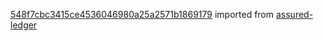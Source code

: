 [548f7cbc3415ce4536046980a25a2571b1869179](https://github.com/insolar/assured-ledger/commit/548f7cbc3415ce4536046980a25a2571b1869179) imported from [assured-ledger](https://github.com/insolar/assured-ledger)
